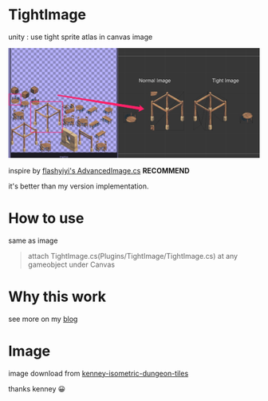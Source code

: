 # TightImage
unity : use tight sprite atlas in canvas image

![](/Imgs/01.jpg)

inspire by [flashyiyi's AdvancedImage.cs](https://github.com/flashyiyi/UGUI-Extend/blob/master/AdvancedComponent/AdvancedImage.cs) **RECOMMEND**

it's better than my version implementation.

# How to use

same as image 

> attach TightImage.cs(Plugins/TightImage/TightImage.cs) at any gameobject under Canvas

# Why this work

see more on my [blog](http://oldking.wang/517423b0-d38f-11e8-8b5e-c3e5b74dd244/)

# Image

image download from [kenney-isometric-dungeon-tiles](https://www.kenney.nl/assets/isometric-dungeon-tiles)

thanks kenney 😀

